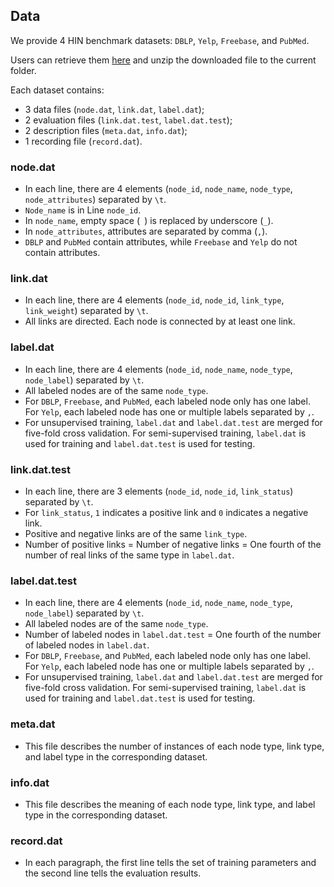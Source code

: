 ## Data

We provide 4 HIN benchmark datasets: ```DBLP```, ```Yelp```, ```Freebase```, and ```PubMed```.

Users can retrieve them <a href="https://drive.google.com/open?id=1Pkbl2wkwAXVRYrUWKpa1C4YQdjl_oIu2">here</a> and unzip the downloaded file to the current folder.

Each dataset contains:
- 3 data files (```node.dat```, ```link.dat```, ```label.dat```);
- 2 evaluation files (```link.dat.test```, ```label.dat.test```);
- 2 description files (```meta.dat```, ```info.dat```);
- 1 recording file (```record.dat```).

### node.dat

- In each line, there are 4 elements (```node_id```, ```node_name```, ```node_type```, ```node_attributes```) separated by ```\t```.
- ```Node_name``` is in Line ```node_id```.
- In ```node_name```, empty space (``` ```) is replaced by underscore (```_```).
- In ```node_attributes```, attributes are separated by comma (```,```).
- ```DBLP``` and ```PubMed``` contain attributes, while ```Freebase``` and ```Yelp``` do not contain attributes.

### link.dat

- In each line, there are 4 elements (```node_id```, ```node_id```, ```link_type```, ```link_weight```) separated by ```\t```.
- All links are directed. Each node is connected by at least one link.

### label.dat

- In each line, there are 4 elements (```node_id```, ```node_name```, ```node_type```, ```node_label```) separated by ```\t```.
- All labeled nodes are of the same ```node_type```.
- For ```DBLP```, ```Freebase```, and ```PubMed```, each labeled node only has one label. For ```Yelp```, each labeled node has one or multiple labels separated by ```,```.
- For unsupervised training, ```label.dat``` and ```label.dat.test``` are merged for five-fold cross validation. For semi-supervised training, ```label.dat``` is used for training and ```label.dat.test``` is used for testing.

### link.dat.test

- In each line, there are 3 elements (```node_id```, ```node_id```, ```link_status```) separated by ```\t```.
- For ```link_status```, ```1``` indicates a positive link and ```0``` indicates a negative link.
- Positive and negative links are of the same ```link_type```.
- Number of positive links = Number of negative links = One fourth of the number of real links of the same type in ```label.dat```.

### label.dat.test

- In each line, there are 4 elements (```node_id```, ```node_name```, ```node_type```, ```node_label```) separated by ```\t```.
- All labeled nodes are of the same ```node_type```.
- Number of labeled nodes in ```label.dat.test``` = One fourth of the number of labeled nodes in ```label.dat```.
- For ```DBLP```, ```Freebase```, and ```PubMed```, each labeled node only has one label. For ```Yelp```, each labeled node has one or multiple labels separated by ```,```.
- For unsupervised training, ```label.dat``` and ```label.dat.test``` are merged for five-fold cross validation. For semi-supervised training, ```label.dat``` is used for training and ```label.dat.test``` is used for testing.

### meta.dat

- This file describes the number of instances of each node type, link type, and label type in the corresponding dataset.

### info.dat

- This file describes the meaning of each node type, link type, and label type in the corresponding dataset.

### record.dat

- In each paragraph, the first line tells the set of training parameters and the second line tells the evaluation results.